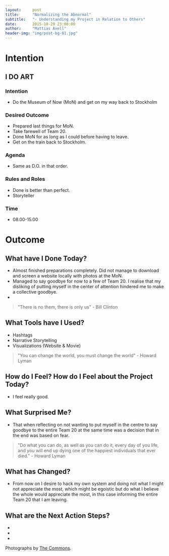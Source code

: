 ```yaml
---
layout:     post
title:      "Normalizing the Abnormal"
subtitle:   "- Understanding my Project in Relation to Others"
date:       2015-10-29 23:00:00
author:     "Mattias Axell"
header-img: "img/post-bg-01.jpg"
---
```

<h1 class="section-heading">Intention</h1>

<h2 class="section-heading">I DO ART</h2>

<h3 class="section-heading">Intention</h3>

- Do the Museum of Now (MoN) and get on my way back to Stockholm

<h3 class="section-heading">Desired Outcome</h3>

- Prepared last things for MoN.
- Take farewell of Team 20.
- Done MoN for as long as I could before having to leave.
- Get on the train back to Stockholm.

<h3 class="section-heading">Agenda</h3>

- Same as D.O. in that order.

<h3 class="section-heading">Rules and Roles</h3>

- Done is better than perfect.
- Storyteller

<h3 class="section-heading">Time</h3>

- 08.00-15.00

<h1 class="section-heading">Outcome</h1>

<h2 class="section-heading">What have I Done Today?</h2>

- Almost finished preparations completely. Did not manage to download and screen a website locally with photos at the MoN.
- Managed to say goodbye for now to a few of Team 20. I realise that my disliking of putting myself in the center of attention hindered me to make a collective goodbye.
- 

<blockquote>"There is no them, there is only us" - Bill Clinton</blockquote>

<h2 class="section-heading">What Tools have I Used?</h2>

- Hashtags
- Narrative Storytelling
- Visualizations (Website & Movie)

<blockquote>"You can change the world, you must change the world" - Howard Lyman</blockquote>

<h2 class="section-heading">How do I Feel? How do I Feel about the Project Today?</h2>

- I feel really good.

<h2 class="section-heading">What Surprised Me?</h2>

- That when reflecting on not wanting to put myself in the centre to say goodbye to the entire Team 20 at the same time was a decision that in the end was based on fear.

<blockquote>"Do what you can do, as well as you can do it, every day of you life, and you will end up dying one of the happiest individuals that ever died." - Howard Lyman</blockquote>

<h2 class="section-heading">What has Changed?</h2>

- From now on I desire to hack my own system and doing not what I might not appreciate the most, which might be egoistic but do what I believe the whole would appreciate the most, in this case informing the entire Team 20 that I am leaving. 

<h2 class="section-heading">What are the Next Action Steps?</h2>

-
-
-

Photographs by <a href="https://www.flickr.com/commons">The Commons</a>.

